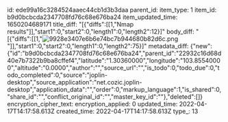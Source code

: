 id: ede99a16c3284524aaec44cb1d3b3daa
parent_id: 
item_type: 1
item_id: b9d0bcbcda2347708fd76c68e676ba24
item_updated_time: 1650204689171
title_diff: "[{\"diffs\":[[1,\"Nmap results\"]],\"start1\":0,\"start2\":0,\"length1\":0,\"length2\":12}]"
body_diff: "[{\"diffs\":[[1,\"![9928e3407e6b6e74bc7b944680b82d6c.png](:/d5f3906f07ed42b0b011be1101ad0a5d)\"]],\"start1\":0,\"start2\":0,\"length1\":0,\"length2\":75}]"
metadata_diff: {"new":{"id":"b9d0bcbcda2347708fd76c68e676ba24","parent_id":"22932c16d68d40e7b7322b9ba8cffef4","latitude":"1.30360000","longitude":"103.85540000","altitude":"0.0000","author":"","source_url":"","is_todo":0,"todo_due":0,"todo_completed":0,"source":"joplin-desktop","source_application":"net.cozic.joplin-desktop","application_data":"","order":0,"markup_language":1,"is_shared":0,"share_id":"","conflict_original_id":"","master_key_id":""},"deleted":[]}
encryption_cipher_text: 
encryption_applied: 0
updated_time: 2022-04-17T14:17:58.613Z
created_time: 2022-04-17T14:17:58.613Z
type_: 13